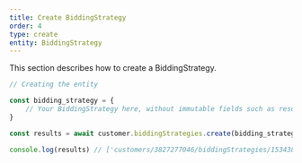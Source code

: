 ```yaml
---
title: Create BiddingStrategy
order: 4
type: create
entity: BiddingStrategy
---
```


This section describes how to create a BiddingStrategy.

```javascript
// Creating the entity

const bidding_strategy = {
    // Your BiddingStrategy here, without immutable fields such as resource_name
}

const results = await customer.biddingStrategies.create(bidding_strategy)

console.log(results) // ['customers/3827277046/biddingStrategies/1534381593']
```
